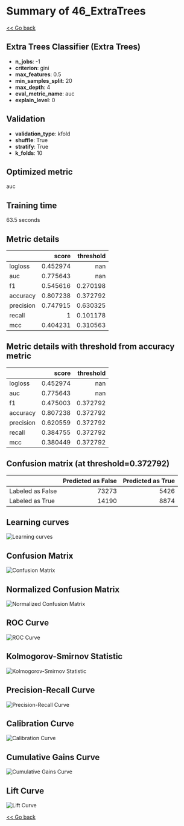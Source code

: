 # Summary of 46_ExtraTrees

[<< Go back](../README.md)


## Extra Trees Classifier (Extra Trees)
- **n_jobs**: -1
- **criterion**: gini
- **max_features**: 0.5
- **min_samples_split**: 20
- **max_depth**: 4
- **eval_metric_name**: auc
- **explain_level**: 0

## Validation
 - **validation_type**: kfold
 - **shuffle**: True
 - **stratify**: True
 - **k_folds**: 10

## Optimized metric
auc

## Training time

63.5 seconds

## Metric details
|           |    score |   threshold |
|:----------|---------:|------------:|
| logloss   | 0.452974 |  nan        |
| auc       | 0.775643 |  nan        |
| f1        | 0.545616 |    0.270198 |
| accuracy  | 0.807238 |    0.372792 |
| precision | 0.747915 |    0.630325 |
| recall    | 1        |    0.101178 |
| mcc       | 0.404231 |    0.310563 |


## Metric details with threshold from accuracy metric
|           |    score |   threshold |
|:----------|---------:|------------:|
| logloss   | 0.452974 |  nan        |
| auc       | 0.775643 |  nan        |
| f1        | 0.475003 |    0.372792 |
| accuracy  | 0.807238 |    0.372792 |
| precision | 0.620559 |    0.372792 |
| recall    | 0.384755 |    0.372792 |
| mcc       | 0.380449 |    0.372792 |


## Confusion matrix (at threshold=0.372792)
|                  |   Predicted as False |   Predicted as True |
|:-----------------|---------------------:|--------------------:|
| Labeled as False |                73273 |                5426 |
| Labeled as True  |                14190 |                8874 |

## Learning curves
![Learning curves](learning_curves.png)
## Confusion Matrix

![Confusion Matrix](confusion_matrix.png)


## Normalized Confusion Matrix

![Normalized Confusion Matrix](confusion_matrix_normalized.png)


## ROC Curve

![ROC Curve](roc_curve.png)


## Kolmogorov-Smirnov Statistic

![Kolmogorov-Smirnov Statistic](ks_statistic.png)


## Precision-Recall Curve

![Precision-Recall Curve](precision_recall_curve.png)


## Calibration Curve

![Calibration Curve](calibration_curve_curve.png)


## Cumulative Gains Curve

![Cumulative Gains Curve](cumulative_gains_curve.png)


## Lift Curve

![Lift Curve](lift_curve.png)



[<< Go back](../README.md)
